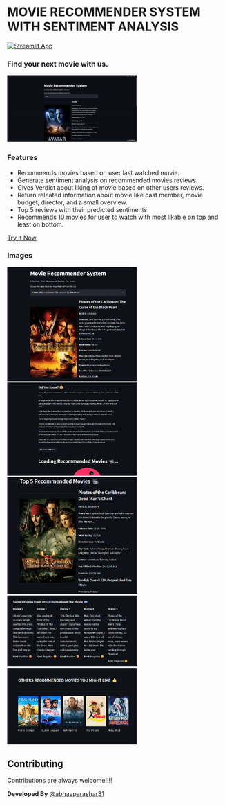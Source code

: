 # MOVIE RECOMMENDER SYSTEM WITH SENTIMENT ANALYSIS
[![Streamlit App](https://static.streamlit.io/badges/streamlit_badge_black_white.svg)](https://share.streamlit.io/abhayparashar31/movie_recommender_system_with_sentiment_analysis/main/app.py)
 
 ### Find your next movie with us.
 <img src='data/op.gif' width=300/>



### Features
- Recommends movies based on user last watched movie.
- Generate sentiment analysis on recommended movies reviews.
- Gives Verdict about liking of movie based on other users reviews.
- Return releated information about movie like cast member, movie budget, director, and a small overview.
- Top 5 reviews with their predicted sentiments.
- Recommends 10 movies for user to watch with most likable on top and least on bottom.

[Try it Now](https://share.streamlit.io/abhayparashar31/movie_recommender_system_with_sentiment_analysis/main/app.py)

### Images
<img src='data/img1.png' width=300/>
<img src='data/img2.png' width=300/>
<img src='data/img3.png' width=300/>
<img src='data/img4.png' width=300/>
<img src='data/img5.png' width=300/>

## Contributing

Contributions are always welcome!!!!

**Developed By** [@abhayparashar31](https://github.com/Abhayparashar31)

